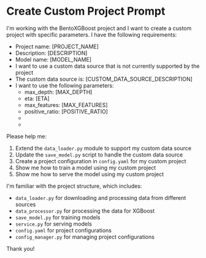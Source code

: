 # Create Custom Project Prompt

I'm working with the BentoXGBoost project and I want to create a custom project with specific parameters. I have the following requirements:

- Project name: [PROJECT_NAME]
- Description: [DESCRIPTION]
- Model name: [MODEL_NAME]
- I want to use a custom data source that is not currently supported by the project
- The custom data source is: [CUSTOM_DATA_SOURCE_DESCRIPTION]
- I want to use the following parameters:
  - max_depth: [MAX_DEPTH]
  - eta: [ETA]
  - max_features: [MAX_FEATURES]
  - positive_ratio: [POSITIVE_RATIO]
  - [CUSTOM_PARAMETER_1]: [VALUE_1]
  - [CUSTOM_PARAMETER_2]: [VALUE_2]

Please help me:

1. Extend the `data_loader.py` module to support my custom data source
2. Update the `save_model.py` script to handle the custom data source
3. Create a project configuration in `config.yaml` for my custom project
4. Show me how to train a model using my custom project
5. Show me how to serve the model using my custom project

I'm familiar with the project structure, which includes:
- `data_loader.py` for downloading and processing data from different sources
- `data_processor.py` for processing the data for XGBoost
- `save_model.py` for training models
- `service.py` for serving models
- `config.yaml` for project configurations
- `config_manager.py` for managing project configurations

Thank you!
